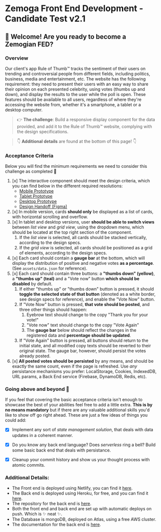 Zemoga Front End Development - Candidate Test v2.1
==================================================

👋 Welcome! Are you ready to become a Zemogian FED?
--------------------------------------------------

### Overview

Our client's app Rule of Thumb™️ tracks the sentiment of their users on trending and controversial people from different fields, including politics, business, media and entertainment, etc. The website has the following requirement: they need to present their users with an easy way to share their opinion on each presented celebrity, using votes (thumbs up and down), and display the results to the user while the poll is open. These features should be available to all users, regardless of where they're accessing the website from, whether it's a smartphone, a tablet or a desktop computer.

> 👉  **The challenge**: Build a responsive display component for the data provided, and add it to the Rule of Thumb™️ website, complying with the design specifications.

> 👇 **Additional details** are found at the bottom of this page! 👇

### Acceptance Criteria

Below you will find the minimum requirements we need to consider this challenge as completed 🎉

1. [x] The interactive component should meet the design criteria, which you can find below in the different required resolutions:
    - [Mobile Prototype](https://www.figma.com/proto/NlQ6PjfanVO2YyuDUaohjx/Rule-of-Thumb---FED-Challenge?node-id=6%3A43&scaling=min-zoom)
    - [Tablet Prototype](https://www.figma.com/proto/NlQ6PjfanVO2YyuDUaohjx/Rule-of-Thumb---FED-Challenge?node-id=84%3A1033&scaling=min-zoom)
    - [Desktop Prototype](https://www.figma.com/proto/NlQ6PjfanVO2YyuDUaohjx/Rule-of-Thumb---FED-Challenge?node-id=84%3A2401&scaling=min-zoom)
    - [Design Handoff (Figma)](https://www.figma.com/file/NlQ6PjfanVO2YyuDUaohjx/Rule-of-Thumb---FED-Challenge)
2. [x] In mobile version, cards **should only** be displayed as a list of cards, with horizontal scrolling and overflow.
3. [x] In tablet and desktop versions, user **should be able to switch views** between _list view_ and _grid view_, using the dropdown menu, which should be located at the top right section of the component.
    1. If the _list view_ is selected, all cards should be stacked vertically, according to the design specs.
    2. If the _grid view_ is selected, all cards should be positioned as a grid of elements, according to the design specs.
4. [x] Each card should contain a **gauge bar** at the bottom, which will display the distribution of positive and negative votes **as a percentage**. (See `assets/data.json` for reference).
5. [x] Each card should contain three buttons: a **"thumbs down" (yellow)**, a **"thumbs up" (teal)** and a "Vote now" button **which should be disabled** by default.
    1. If either "thumbs up" or "thumbs down" button is pressed, it should **toggle the selected state of that button** (denoted as a white border, see design specs for reference), and enable the "Vote Now" button.
    2. If "Vote Now" button is pressed, **that vote should be posted**, and three other things should happen:
        1. Eyebrow text should change to the copy "Thank you for your vote!"
        2. "Vote now" text should change to the copy "Vote Again"
        3. The **gauge bar** below should reflect the changes in the registered data and **percentage should be updated**.
    3. If "Vote Again" button is pressed, all buttons should return to the initial state, and all modified copy texts should be reverted to their original state. The gauge bar, however, should persist the votes already posted.
6. [x] **All posted votes should be persisted** by any means, and should be exactly the same count, even if the page is refreshed. Use _any_ persistance mechanisms you prefer: LocalStorage, Cookies, IndexedDB, URL params, a Back End service (Firebase, DynamoDB, Redis, etc).

### Going above and beyond 🚀

If you feel that covering the basic acceptance criteria isn't enough to showcase the best of your abilities feel free to add a little extra. **This is by no means mandatory** but if there are any valuable additional skills you'd like to show off go right ahead. These are just a few ideas of things you could add:

- [x] Implement any sort of _state management solution_, that deals with data updates in a coherent manner.
- [x] Do you know any back end language? Does _serverless_ ring a bell? Build some basic back end that deals with persistance.
- [x] Cleanup your commit history and show us your thought process with atomic commits.


### Additional Details:

- The Front end is deployed using Netlify, you can find it [here](https://andremov-rule-of-thumb.netlify.app/).
- The Back end is deployed using Heroku, for free, and you can find it [here](https://andremov-thumbrule-api.herokuapp.com/). 
- The repository for the back end is [here](https://github.com/andremov/rule-of-thumb-api).
- Both the front end and back end are set up with automatic deploys on push. Which is ✨ neat ✨.
- The Database is mongoDB, deployed on Atlas, using a free AWS cluster.
- The documentation for the back end is [here](https://www.andremov.dev/rule-of-thumb-api/).
